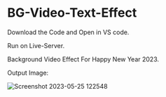 # BG-Video-Text-Effect

Download the Code and Open in VS code.

Run on Live-Server.

Background Video Effect For Happy New Year 2023.

Output Image:

![Screenshot 2023-05-25 122548](https://github.com/rohanmr/BG-Video-Text-Effect/assets/122428641/575b9c3a-70b8-40c6-8895-3490e476b1ff)
